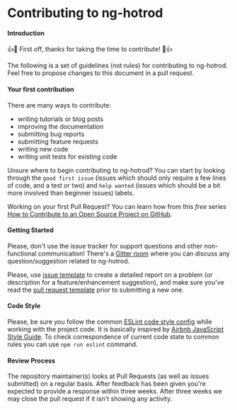 # Contributing to ng-hotrod

#### Introduction

:+1::tada: First off, thanks for taking the time to contribute! :tada::+1:

The following is a set of guidelines (not rules) for contributing to ng-hotrod. Feel free to propose changes to this document in a pull request.

#### Your first contribution

There are many ways to contribute: 
* writing tutorials or blog posts
* improving the documentation
* submitting bug reports 
* submitting feature requests 
* writing new code
* writing unit tests for existing code

Unsure where to begin contributing to ng-hotrod? You can start by looking through the `good first issue` (issues which should only require a few lines of code, and a test or two) and `help wanted` (issues which should be a bit more involved than beginner issues) labels.

Working on your first Pull Request? You can learn how from this *free* series [How to Contribute to an Open Source Project on GitHub](https://egghead.io/series/how-to-contribute-to-an-open-source-project-on-github).

#### Getting Started
Please, don't use the issue tracker for support questions and other non-functional communication! There's a [Gitter room](https://gitter.im/ng-hotrod/Lobby) where you can discuss any question/suggestion related to ng-hotrod.

Please, use [issue template](https://github.com/loenko/ng-hotrod/blob/master/.github/ISSUE_TEMPLATE.md) to create a detailed report on a problem (or description for a feature/enhancement suggestion), and make sure you've read the [pull request template](https://github.com/loenko/ng-hotrod/blob/master/.github/PULL_REQUEST_TEMPLATE.md) prior to submitting a new one.

#### Code Style
Please, be sure you follow the common [ESLint code style config](https://github.com/loenko/ng-hotrod/blob/master/.eslintrc) while working with the project code. It is basically inspired by [Airbnb JavaScript Style Guide](https://github.com/airbnb/javascript). To check correspondence of current code state to common rules you can use `npm run eslint` command.

#### Review Process
The repository maintainer(s) looks at Pull Requests (as well as issues submitted) on a regular basis. After feedback has been given you're expected to provide a response within three weeks. After three weeks we may close the pull request if it isn't showing any activity.
